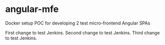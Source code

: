 # angular-mfe
Docker setup POC for developing 2 test micro-frontend Angular SPAs

First change to test Jenkins.
Second change to test Jenkins.
Third change to test Jenkins.
